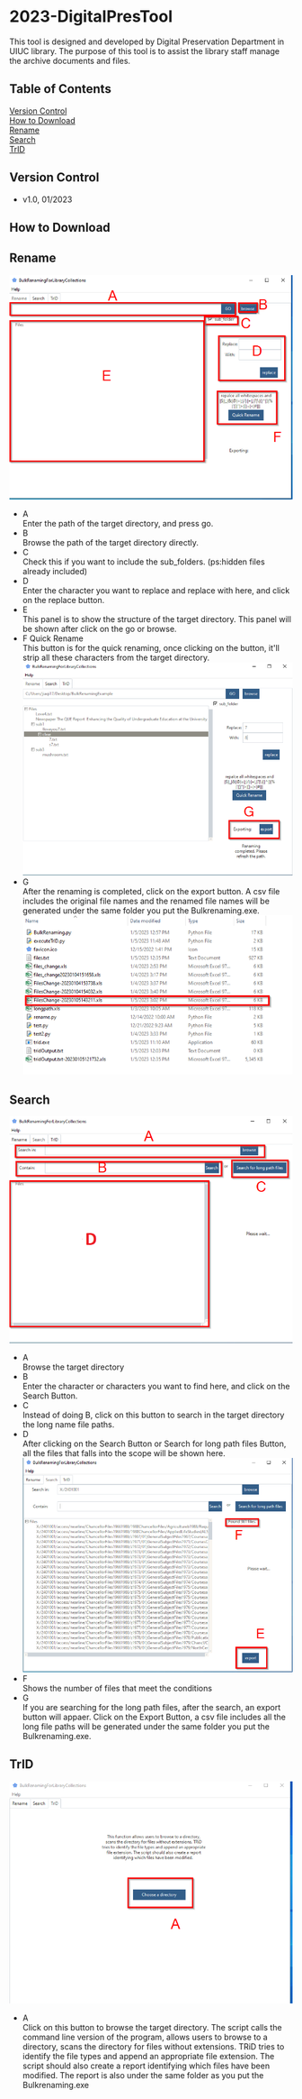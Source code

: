 # 2023-DigitalPresTool
This tool is designed and developed by Digital Preservation Department in UIUC library. The purpose of this tool is to assist the library staff manage the archive documents and files.
## Table of Contents
[Version Control](#Version)  
[How to Download](#download)  
[Rename](#rename)  
[Search](#search)  
[TrID](#TrID)  
## Version Control<a name="Version"></a>
- v1.0, 01/2023
## How to Download<a name="download"></a>
## Rename<a name="rename"></a>
![Image text](https://github.com/PhiloJiaqiWang/2023-DigitalPresTools/blob/main/imgs/Rename1.png)
- A  
Enter the path of the target directory, and press go.
- B  
Browse the path of the target directory directly.
- C  
Check this if you want to include the sub_folders. (ps:hidden files already included)
- D  
Enter the character you want to replace and replace with here, and click on the replace button.
- E  
This panel is to show the structure of the target directory. This panel will be shown after click on the go or browse.
- F  Quick Rename  
This button is for the quick renaming, once clicking on the button, it'll strip all these characters from the target directory.
![Image text](https://github.com/PhiloJiaqiWang/2023-DigitalPresTools/blob/main/imgs/Rename2.png)
- G  
After the renaming is completed, click on the export button. A csv file includes the original file names and the renamed file names will be generated under the same folder you put the Bulkrenaming.exe.
![Image text](https://github.com/PhiloJiaqiWang/2023-DigitalPresTools/blob/main/imgs/Rename3.png)
## Search<a name="search"></a>
![Image text](https://github.com/PhiloJiaqiWang/2023-DigitalPresTools/blob/main/imgs/Search1.png)
- A  
Browse the target directory
- B  
Enter the character or characters you want to find here, and click on the Search Button.
- C  
Instead of doing B, click on this button to search in the target directory the long name file paths.
- D  
After clicking on the Search Button or Search for long path files Button, all the files that falls into the scope will be shown here.
![Image text](https://github.com/PhiloJiaqiWang/2023-DigitalPresTools/blob/main/imgs/Search2.png)
- F  
Shows the number of files that meet the conditions
- G  
If you are searching for the long path files, after the search, an export button will appaer. Click on the Export Button, a csv file includes all the long file paths will be generated under the same folder you put the Bulkrenaming.exe.
## TrID<a name="TrID"></a>
![Image text](https://github.com/PhiloJiaqiWang/2023-DigitalPresTools/blob/main/imgs/TRID1.png)
- A  
Click on this button to browse the target directory. The script calls the command line version of the program, allows users to browse to a directory, scans the directory for files without extensions. TRiD tries to identify the file types and append an appropriate file extension. The script should also create a report identifying which files have been modified. The report is also under the same folder as you put the Bulkrenaming.exe 
